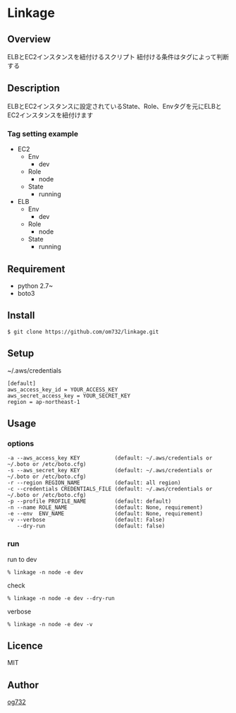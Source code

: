 Linkage
====

## Overview
ELBとEC2インスタンスを紐付けるスクリプト
紐付ける条件はタグによって判断する

## Description
ELBとEC2インスタンスに設定されているState、Role、Envタグを元にELBとEC2インスタンスを紐付けます

### Tag setting example
- EC2
    - Env
        - dev
    - Role
        - node
    - State
        - running
- ELB
    - Env
        - dev
    - Role
        - node
    - State
        - running


## Requirement
- python 2.7~
- boto3

## Install
```
$ git clone https://github.com/om732/linkage.git
```

## Setup

~/.aws/credentials

```
[default]
aws_access_key_id = YOUR_ACCESS_KEY
aws_secret_access_key = YOUR_SECRET_KEY
region = ap-northeast-1
```

## Usage
### options
```
-a --aws_access_key KEY           (default: ~/.aws/credentials or ~/.boto or /etc/boto.cfg)
-s --aws_secret_key KEY           (default: ~/.aws/credentials or ~/.boto or /etc/boto.cfg)
-r --region REGION_NAME           (default: all region)
-c --credentials CREDENTIALS_FILE (default: ~/.aws/credentials or ~/.boto or /etc/boto.cfg)
-p --profile PROFILE_NAME         (default: default)
-n --name ROLE_NAME               (default: None, requirement)
-e --env  ENV_NAME                (default: None, requirement)
-v --verbose                      (default: False)
   --dry-run                      (default: false)
```

### run
run to dev

```
% linkage -n node -e dev
```

check

```
% linkage -n node -e dev --dry-run
```

verbose

```
% linkage -n node -e dev -v
```

## Licence

MIT

## Author

[og732](https://github.com/om732)
